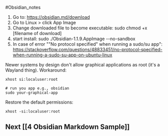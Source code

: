 #Obsidian_notes 
1. Go to: https://obsidian.md/download
2.  Go to Linux > click App Image
3. Change downloaded file to become executable: sudo chmod +x [filename of download]
4. start install: sudo ./Obsidian-1.1.9.AppImage --no-sandbox
5. In case of error ""No protocol specified" when running a sudo/su app": https://stackoverflow.com/questions/48833451/no-protocol-specified-when-running-a-sudo-su-app-on-ubuntu-linux

Newer systems by design don't allow graphical applications as root (it's a Wayland thing). Workaround:

```
xhost si:localuser:root

# run you app e.g., obsidian
sudo your-graphical-app
```

Restore the default permissions:

```
xhost -si:localuser:root
```


## Next [[4 Obsidian Markdown Sample]]